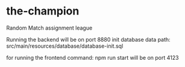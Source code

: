 # the-champion
 Random Match assignment league

Running the backend
will be on port 8880
init database data path: src/main/resources/database/database-init.sql 


for running the frontend
command:
npm run start
will be on port 4123
